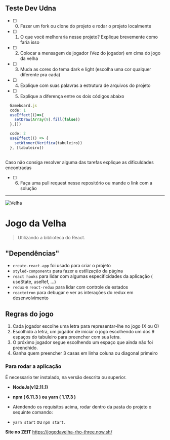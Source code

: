 ## Teste Dev Udna

- [ ] 0)  Fazer um fork ou clone do projeto e rodar o projeto localmente

- [ ] 1) O que você melhoraria nesse projeto? Explique brevemente como faria isso

- [ ] 2) Colocar a mensagem de jogador (Vez do jogador) em cima do jogo da velha

- [ ] 3)  Muda as cores do tema dark e light (escolha uma cor qualquer diferente pra cada)

- [ ] 4)  Explique com suas palavras a estrutura de arquivos do projeto

- [ ] 5)  Explique a diferença entre os dois códigos abaixo

```js
  Gameboard.js
  code: 1
  useEffect(()=>{
    setDraw(Array(9).fill(false))
  },[])

  code: 2
  useEffect(() => {
    setWinner(Verifica(tabuleiro))
  }, [tabuleiro])
  
  ```

Caso não consiga resolver alguma das tarefas explique as dificuldades encontradas

- [ ] 6) Faça uma pull request nesse repositório ou mande o link com a solução 

---

<img alt="Velha" src="https://github.com/gislainejessica/jogodavelha/blob/master/jogo.png" />


# Jogo da Velha
> Utilizando a biblioteca do React.

## "Dependências"
- `create-react-app` foi usado para criar o projeto
- `styled-components` para fazer a estilização da página
- `react hooks` para lidar com algumas especificidades da aplicação ( useState, useRef, ...)
- `redux` e `react-redux` para lidar com controle de estados
- `reactotron` para debugar e ver as interações do redux em desenvolvimento

## Regras do jogo
1) Cada jogador escolhe uma letra para representar-lhe no jogo (X ou O)
2) Escolhido a letra, um jogador de iniciar o jogo escolhendo um dos 9 espaços do tabuleiro para preencher com sua letra.
3) O próximo jogador segue escolhendo um espaço que ainda não foi preenchido.
4) Ganha quem preencher 3 casas em linha coluna ou diagonal primeiro


### Para rodar a aplicação
É necessario ter instalado, na versão descrita ou superior.

- __NodeJs(v12.11.1)__

- __npm ( 6.11.3 ) ou yarn ( 1.17.3 )__

- Atendendo os requisitos acima, rodar dentro da pasta do projeto o sequinte comando: 
- `yarn start` ou `npm start`.

**Site no ZEIT**
https://jogodavelha-rho-three.now.sh/
